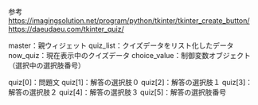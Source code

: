 参考
https://imagingsolution.net/program/python/tkinter/tkinter_create_button/
https://daeudaeu.com/tkinter_quiz/


master：親ウィジェット
quiz_list：クイズデータをリスト化したデータ
now_quiz：現在表示中のクイズデータ
choice_value：制御変数オブジェクト（選択中の選択肢番号）


quiz[0]：問題文
quiz[1]：解答の選択肢０
quiz[2]：解答の選択肢１
quiz[3]：解答の選択肢２
quiz[4]：解答の選択肢３
quiz[5]：解答の選択肢番号